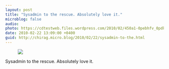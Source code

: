 ```yaml
---
layout: post
title: "Sysadmin to the rescue. Absolutely love it."
microblog: false
audio: 
photo: https://cdtestweb.files.wordpress.com/2010/02/450a1-0pebhfv_0pdk_lidl.png
date: 2010-02-22 13:09:00 +0400
guid: http://chirag.micro.blog/2010/02/22/sysadmin-to-the.html
---
```

<figure><img src="https://cdtestweb.files.wordpress.com/2010/02/450a1-0pebhfv_0pdk_lidl.png"></figure><p>Sysadmin to the rescue. Absolutely love it.</p>
